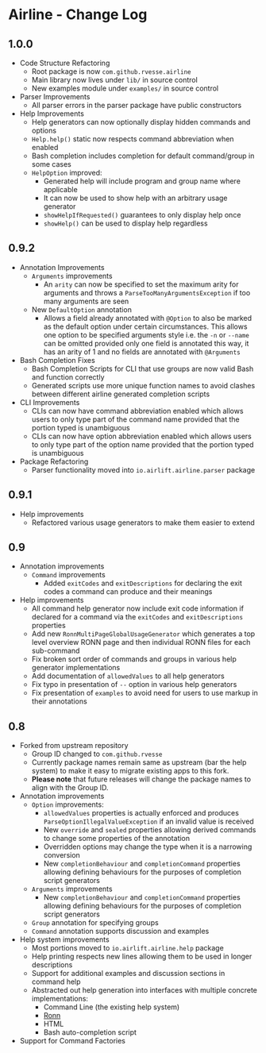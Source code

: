 # Airline - Change Log

## 1.0.0

- Code Structure Refactoring
    - Root package is now `com.github.rvesse.airline`
    - Main library now lives under `lib/` in source control
    - New examples module under `examples/` in source control
- Parser Improvements
    - All parser errors in the parser package have public constructors
- Help Improvements
    - Help generators can now optionally display hidden commands and options
    - `Help.help()` static now respects command abbreviation when enabled
    - Bash completion includes completion for default command/group in some cases
    - `HelpOption` improved:
        - Generated help will include program and group name where applicable
        - It can now be used to show help with an arbitrary usage generator
        - `showHelpIfRequested()` guarantees to only display help once
        - `showHelp()` can be used to display help regardless

## 0.9.2

- Annotation Improvements
    - `Arguments` improvements
        - An `arity` can now be specified to set the maximum arity for arguments and throws a `ParseTooManyArgumentsException` if too many arguments are seen
    - New `DefaultOption` annotation
        - Allows a field already annotated with `@Option` to also be marked as the default option under certain circumstances.  This allows one option to be specified arguments style i.e. the `-n` or `--name` can be omitted provided only one field is annotated this way, it has an arity of 1 and no fields are annotated with `@Arguments`
- Bash Completion Fixes
    - Bash Completion Scripts for CLI that use groups are now valid Bash and function correctly 
    - Generated scripts use more unique function names to avoid clashes between different airline generated completion scripts
- CLI Improvements
    - CLIs can now have command abbreviation enabled which allows users to only type part of the command name provided that the portion typed is unambiguous
    - CLIs can now have option abbreviation enabled which allows users to only type part of the option name provided that the portion typed is unambiguous
- Package Refactoring
    - Parser functionality moved into `io.airlift.airline.parser` package

## 0.9.1

- Help improvements
    - Refactored various usage generators to make them easier to extend

## 0.9

- Annotation improvements
    - `Command` improvements
        - Added `exitCodes` and `exitDescriptions` for declaring the exit codes a command can produce and their meanings
- Help improvements
    - All command help generator now include exit code information if declared for a command via the `exitCodes` and `exitDescriptions` properties
    - Add new `RonnMultiPageGlobalUsageGenerator` which generates a top level overview RONN page and then individual RONN files for each sub-command
    - Fix broken sort order of commands and groups in various help generator implementations
    - Add documentation of `allowedValues` to all help generators
    - Fix typo in presentation of `--` option in various help generators
    - Fix presentation of `examples` to avoid need for users to use markup in their annotations

## 0.8

- Forked from upstream repository
    - Group ID changed to `com.github.rvesse`
    - Currently package names remain same as upstream (bar the help system) to make it easy to migrate existing apps to this fork.  
    - **Please note** that future releases will change the package names to align with the Group ID.
- Annotation improvements
    - `Option` improvements:
        - `allowedValues` properties is actually enforced and produces `ParseOptionIllegalValueException` if an invalid value is received
        - New `override` and `sealed` properties allowing derived commands to change some properties of the annotation
        - Overridden options may change the type when it is a narrowing conversion
        - New `completionBehaviour` and `completionCommand` properties allowing defining behaviours for the purposes of completion script generators
    - `Arguments` improvements
        - New `completionBehaviour` and `completionCommand` properties allowing defining behaviours for the purposes of completion script generators
    - `Group` annotation for specifying groups
    - `Command` annotation supports discussion and examples
- Help system improvements
    - Most portions moved to `io.airlift.airline.help` package
    - Help printing respects new lines allowing them to be used in longer descriptions
    - Support for additional examples and discussion sections in command help
    - Abstracted out help generation into interfaces with multiple concrete implementations:
        - Command Line (the existing help system)
        - [Ronn](http://rtomayko.github.io/ronn/)
        - HTML
        - Bash auto-completion script
- Support for Command Factories
